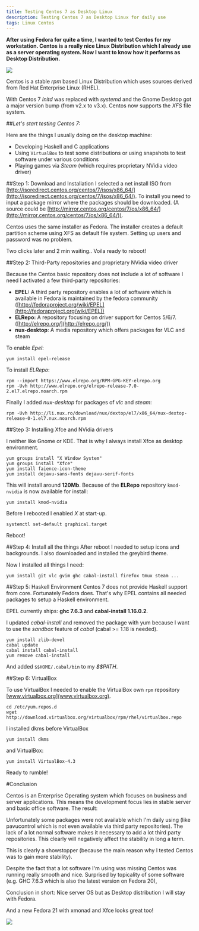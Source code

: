 ```yaml
---
title: Testing Centos 7 as Desktop Linux
description: Testing Centos 7 as Desktop Linux for daily use
tags: Linux Centos
---
```


__After using Fedora for quite a time, I wanted to test Centos for my workstation. Centos is a really nice Linux Distribution which I already use as a server operating system. Now I want to know how it performs as Desktop Distribution.__



![](http://none.io/share/c7-screenshot.png)



Centos is a stable _rpm_ based Linux Distribution which uses sources derived from Red Hat Enterprise Linux (RHEL).

With Centos 7 _Initd_ was replaced with _systemd_ and the Gnome Desktop got a major version bump (from v2.x to v3.x). Centos now supports the _XFS_ file system.

##_Let's start testing Centos 7:_


Here are the things I usually doing on the desktop machine:

* Developing Haskell and C applications
* Using `VirtualBox` to test some distributions or using snapshots to test software under various conditions
* Playing games via _Steam_ (which requires proprietary NVidia video driver)

##Step 1: Download and Installation
I selected a net install ISO from [http://isoredirect.centos.org/centos/7/isos/x86_64/](http://isoredirect.centos.org/centos/7/isos/x86_64/).
To install you need to input a package mirror where the packages should be downloaded. (A source could be [http://mirror.centos.org/centos/7/os/x86_64/](http://mirror.centos.org/centos/7/os/x86_64/)).

Centos uses the same installer as Fedora. The installer creates a default partition scheme using XFS as default file system. Setting up users and password was no problem.

Two clicks later and 2 min waiting.. Voila ready to reboot!

##Step 2: Third-Party repositories and proprietary NVidia video driver

Because the Centos basic repository does not include a lot of software I need I activated a few third-party repositories:

 - __EPEL:__ A third party repository enables a lot of software which is available in Fedora is maintained by the fedora community ([http://fedoraproject.org/wiki/EPEL](http://fedoraproject.org/wiki/EPEL))
 - __ELRepo:__ A repository focusing on driver support for Centos 5/6/7. ([http://elrepo.org/](http://elrepo.org/))
 - __nux-desktop__: A media repository which offers packages for VLC and steam
 
To enable _Epel_:

    yum install epel-release

To install _ELRepo_:

    rpm --import https://www.elrepo.org/RPM-GPG-KEY-elrepo.org
    rpm -Uvh http://www.elrepo.org/elrepo-release-7.0-2.el7.elrepo.noarch.rpm
Finally I added _nux-desktop_ for packages of _vlc_ and _steam_:

    rpm -Uvh http://li.nux.ro/download/nux/dextop/el7/x86_64/nux-dextop-release-0-1.el7.nux.noarch.rpm


##Step 3: Installing Xfce and NVidia drivers

I neither like Gnome or KDE. That is why I always install Xfce as desktop environment.


    yum groups install "X Window System"
    yum groups install "Xfce"
    yum install faience-icon-theme
    yum install dejavu-sans-fonts dejavu-serif-fonts


This will install around __120Mb__. Because of the __ELRepo__ repository `kmod-nvidia` is now available for install:

    yum install kmod-nvidia

Before I rebooted I enabled _X_ at start-up.

    systemctl set-default graphical.target

Reboot!


##Step 4: Install all the things
After reboot I needed to setup icons and backgrounds. I also downloaded and installed the greybird theme.

Now I installed all things I need:

    yum install git vlc gvim ghc cabal-install firefox tmux steam ...

##Step 5: Haskell Environment
Centos 7 does not provide Haskell support from core. Fortunately Fedora does. That's why EPEL contains all needed packages to setup a Haskell environment.

EPEL currently ships: __ghc 7.6.3__ and __cabal-install 1.16.0.2__.

I updated _cabal-install_ and removed the package with yum because I want to use the _sandbox_ feature of _cabal_ (cabal >= 1.18 is needed).

    yum install zlib-devel
    cabal update
    cabal install cabal-install
    yum remove cabal-install

And added `$$HOME/.cabal/bin` to my _$$PATH_.

##Step 6: VirtualBox

To use VirtualBox I needed to enable the VirtualBox own `rpm` repository [www.virtualbox.org](www.virtualbox.org).

    cd /etc/yum.repos.d
    wget http://download.virtualbox.org/virtualbox/rpm/rhel/virtualbox.repo

I installed dkms before VirtualBox

    yum install dkms


and VirtualBox:


    yum install VirtualBox-4.3


Ready to rumble!

#Conclusion

Centos is an Enterprise Operating system which focuses on business and server applications. This means the development focus lies in stable server and basic office software. The result:

Unfortunately some packages were not available which I'm daily using (like pavucontrol which is not even available via third party repositories). The lack of a lot normal software makes it necessary to add a lot third party repositories. This clearly will negatively affect the stability in long a term. 

This is clearly a showstopper (because the main reason why I tested Centos was to gain more stability).

Despite the fact that a lot software I'm using was missing Centos was running really smooth and nice. Surprised by topicality of some software (e.g. GHC 7.6.3 which is also the latest version on Fedora 20), 

Conclusion in short: Nice server OS but as Desktop distribution I will stay with Fedora.

And a new Fedora 21 with xmonad and Xfce looks great too!

![](http://none.io/share/fedora21beta.png)


